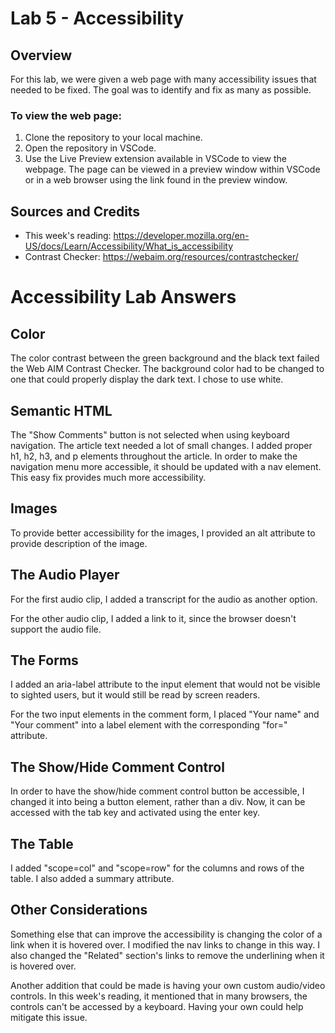 # Lab 5 - Accessibility

## Overview

For this lab, we were given a web page with many accessibility issues that needed to 
be fixed. The goal was to identify and fix as many as possible. 

### To view the web page: 
1. Clone the repository to your local machine.
2. Open the repository in VSCode. 
3. Use the Live Preview extension available in VSCode to view the webpage. The page can be viewed in a preview window within VSCode or in a web browser using the link found in the preview window. 


## Sources and Credits

- This week's reading: https://developer.mozilla.org/en-US/docs/Learn/Accessibility/What_is_accessibility
- Contrast Checker: https://webaim.org/resources/contrastchecker/

# Accessibility Lab Answers 

## Color
The color contrast between the green background and the black text failed the Web AIM Contrast Checker. The background color had to be changed to one that could properly display the dark text. I chose to use white. 

## Semantic HTML
The "Show Comments" button is not selected when using keyboard navigation. The article text needed a lot of small changes. I added proper h1, h2, h3, and p elements throughout the article. In order to make the navigation menu more accessible, it should be updated with a nav element. This easy fix provides much more accessibility. 

## Images 
To provide better accessibility for the images, I provided an alt attribute to provide description of the image. 

## The Audio Player
For the first audio clip, I added a transcript for the audio as another option. 

For the other audio clip, I added a link to it, since the browser doesn't support the audio file. 

## The Forms 
I added an aria-label attribute to the input element that would not be visible to sighted users, but it would still be read by screen readers. 

For the two input elements in the comment form, I placed "Your name" and "Your comment" into a label element with the corresponding "for=" attribute. 

## The Show/Hide Comment Control
In order to have the show/hide comment control button be accessible, I changed it into being a button element, rather than a div. Now, it can be accessed with the tab key and activated using the enter key. 

## The Table 
I added "scope=col" and "scope=row" for the columns and rows of the table. I also added a summary attribute. 

## Other Considerations
Something else that can improve the accessibility is changing the color of a link when it is hovered over. I modified the nav links to change in this way. I also changed the "Related" section's links to remove the underlining when it is hovered over. 

Another addition that could be made is having your own custom audio/video controls. In this week's reading, it mentioned that in many browsers, the controls can't be accessed by a keyboard. Having your own could help mitigate this issue. 